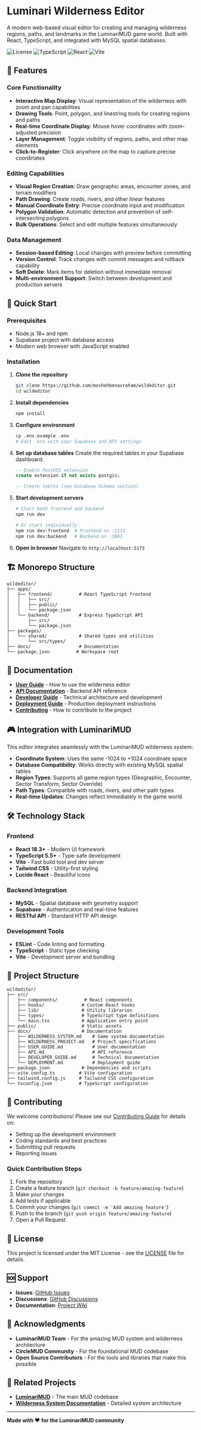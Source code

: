 # Luminari Wilderness Editor

A modern web-based visual editor for creating and managing wilderness regions, paths, and landmarks in the LuminariMUD game world. Built with React, TypeScript, and integrated with MySQL spatial databases.

![License](https://img.shields.io/badge/license-MIT-blue.svg)
![TypeScript](https://img.shields.io/badge/TypeScript-5.5+-blue.svg)
![React](https://img.shields.io/badge/React-18.3+-blue.svg)
![Vite](https://img.shields.io/badge/Vite-5.4+-purple.svg)

## 🌟 Features

### Core Functionality
- **Interactive Map Display**: Visual representation of the wilderness with zoom and pan capabilities
- **Drawing Tools**: Point, polygon, and linestring tools for creating regions and paths
- **Real-time Coordinate Display**: Mouse hover coordinates with zoom-adjusted precision
- **Layer Management**: Toggle visibility of regions, paths, and other map elements
- **Click-to-Register**: Click anywhere on the map to capture precise coordinates

### Editing Capabilities
- **Visual Region Creation**: Draw geographic areas, encounter zones, and terrain modifiers
- **Path Drawing**: Create roads, rivers, and other linear features
- **Manual Coordinate Entry**: Precise coordinate input and modification
- **Polygon Validation**: Automatic detection and prevention of self-intersecting polygons
- **Bulk Operations**: Select and edit multiple features simultaneously

### Data Management
- **Session-based Editing**: Local changes with preview before committing
- **Version Control**: Track changes with commit messages and rollback capability
- **Soft Delete**: Mark items for deletion without immediate removal
- **Multi-environment Support**: Switch between development and production servers

## 🚀 Quick Start

### Prerequisites
- Node.js 18+ and npm
- Supabase project with database access
- Modern web browser with JavaScript enabled

### Installation

1. **Clone the repository**
   ```bash
   git clone https://github.com/moshehbenavraham/wildeditor.git
   cd wildeditor
   ```

2. **Install dependencies**
   ```bash
   npm install
   ```

3. **Configure environment**
   ```bash
   cp .env.example .env
   # Edit .env with your Supabase and API settings
   ```

4. **Set up database tables**
   Create the required tables in your Supabase dashboard:
   ```sql
   -- Enable PostGIS extension
   create extension if not exists postgis;

   -- Create tables (see Database Schema section)
   ```

5. **Start development servers**
   ```bash
   # Start both frontend and backend
   npm run dev
   
   # Or start individually
   npm run dev:frontend  # Frontend on :5173
   npm run dev:backend   # Backend on :3001
   ```

6. **Open in browser**
   Navigate to `http://localhost:5173`

## 🏗️ Monorepo Structure

```
wildeditor/
├── apps/
│   ├── frontend/          # React TypeScript frontend
│   │   ├── src/
│   │   ├── public/
│   │   └── package.json
│   └── backend/           # Express TypeScript API
│       ├── src/
│       └── package.json
├── packages/
│   └── shared/            # Shared types and utilities
│       └── src/types/
├── docs/                  # Documentation
└── package.json          # Workspace root
```

## 📖 Documentation

- **[User Guide](docs/USER_GUIDE.md)** - How to use the wilderness editor
- **[API Documentation](docs/API.md)** - Backend API reference
- **[Developer Guide](docs/DEVELOPER_GUIDE.md)** - Technical architecture and development
- **[Deployment Guide](docs/DEPLOYMENT.md)** - Production deployment instructions
- **[Contributing](CONTRIBUTING.md)** - How to contribute to the project

## 🎮 Integration with LuminariMUD

This editor integrates seamlessly with the LuminariMUD wilderness system:

- **Coordinate System**: Uses the same -1024 to +1024 coordinate space
- **Database Compatibility**: Works directly with existing MySQL spatial tables
- **Region Types**: Supports all game region types (Geographic, Encounter, Sector Transform, Sector Override)
- **Path Types**: Compatible with roads, rivers, and other path types
- **Real-time Updates**: Changes reflect immediately in the game world

## 🛠️ Technology Stack

### Frontend
- **React 18.3+** - Modern UI framework
- **TypeScript 5.5+** - Type-safe development
- **Vite** - Fast build tool and dev server
- **Tailwind CSS** - Utility-first styling
- **Lucide React** - Beautiful icons

### Backend Integration
- **MySQL** - Spatial database with geometry support
- **Supabase** - Authentication and real-time features
- **RESTful API** - Standard HTTP API design

### Development Tools
- **ESLint** - Code linting and formatting
- **TypeScript** - Static type checking
- **Vite** - Development server and bundling

## 📁 Project Structure

```
wildeditor/
├── src/
│   ├── components/          # React components
│   ├── hooks/              # Custom React hooks
│   ├── lib/                # Utility libraries
│   ├── types/              # TypeScript type definitions
│   └── main.tsx            # Application entry point
├── public/                 # Static assets
├── docs/                   # Documentation
│   ├── WILDERNESS_SYSTEM.md    # Game system documentation
│   ├── WILDERNESS_PROJECT.md   # Project specifications
│   ├── USER_GUIDE.md           # User documentation
│   ├── API.md                  # API reference
│   ├── DEVELOPER_GUIDE.md      # Technical documentation
│   └── DEPLOYMENT.md           # Deployment guide
├── package.json            # Dependencies and scripts
├── vite.config.ts         # Vite configuration
├── tailwind.config.js     # Tailwind CSS configuration
└── tsconfig.json          # TypeScript configuration
```

## 🤝 Contributing

We welcome contributions! Please see our [Contributing Guide](CONTRIBUTING.md) for details on:

- Setting up the development environment
- Coding standards and best practices
- Submitting pull requests
- Reporting issues

### Quick Contribution Steps

1. Fork the repository
2. Create a feature branch (`git checkout -b feature/amazing-feature`)
3. Make your changes
4. Add tests if applicable
5. Commit your changes (`git commit -m 'Add amazing feature'`)
6. Push to the branch (`git push origin feature/amazing-feature`)
7. Open a Pull Request

## 📄 License

This project is licensed under the MIT License - see the [LICENSE](LICENSE) file for details.

## 🆘 Support

- **Issues**: [GitHub Issues](https://github.com/moshehbenavraham/wildeditor/issues)
- **Discussions**: [GitHub Discussions](https://github.com/moshehbenavraham/wildeditor/discussions)
- **Documentation**: [Project Wiki](https://github.com/moshehbenavraham/wildeditor/wiki)

## 🙏 Acknowledgments

- **LuminariMUD Team** - For the amazing MUD system and wilderness architecture
- **CircleMUD Community** - For the foundational MUD codebase
- **Open Source Contributors** - For the tools and libraries that make this possible

## 🔗 Related Projects

- **[LuminariMUD](https://github.com/luminari-mud/luminari-source)** - The main MUD codebase
- **[Wilderness System Documentation](docs/WILDERNESS_SYSTEM.md)** - Detailed system architecture

---

**Made with ❤️ for the LuminariMUD community**
